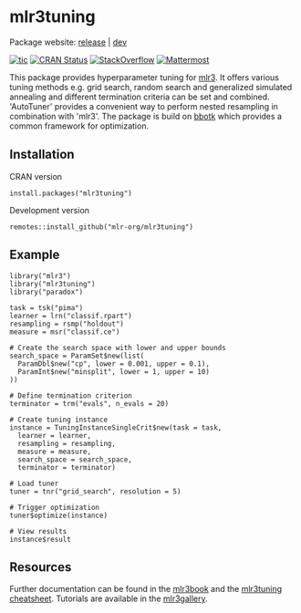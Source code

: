 # mlr3tuning

Package website: [release](https://mlr3tuning.mlr-org.com/) | [dev](https://mlr3tuning.mlr-org.com/dev/)

<!-- badges: start -->
[![tic](https://github.com/mlr-org/mlr3tuning/workflows/tic/badge.svg?branch=master)](https://github.com/mlr-org/mlr3tuning/actions)
[![CRAN Status](https://www.r-pkg.org/badges/version-ago/mlr3tuning)](https://cran.r-project.org/package=mlr3tuning)
[![StackOverflow](https://img.shields.io/badge/stackoverflow-mlr3-orange.svg)](https://stackoverflow.com/questions/tagged/mlr3)
[![Mattermost](https://img.shields.io/badge/chat-mattermost-orange.svg)](https://lmmisld-lmu-stats-slds.srv.mwn.de/mlr_invite/)
<!-- badges: end -->

This package provides hyperparameter tuning for
[mlr3](https://mlr3.mlr-org.com). It offers various tuning methods e.g. grid
search, random search and generalized simulated annealing and different
termination criteria can be set and combined. 'AutoTuner' provides a convenient
way to perform nested resampling in combination with 'mlr3'. The package is
build on [bbotk](https://github.com/mlr-org/bbotk) which provides a common
framework for optimization.

## Installation

CRAN version

```{r}
install.packages("mlr3tuning")
```

Development version

```{r}
remotes::install_github("mlr-org/mlr3tuning")
```

## Example

```{r}
library("mlr3")
library("mlr3tuning")
library("paradox")

task = tsk("pima")
learner = lrn("classif.rpart")
resampling = rsmp("holdout")
measure = msr("classif.ce")

# Create the search space with lower and upper bounds
search_space = ParamSet$new(list(
  ParamDbl$new("cp", lower = 0.001, upper = 0.1),
  ParamInt$new("minsplit", lower = 1, upper = 10)
))

# Define termination criterion
terminator = trm("evals", n_evals = 20)

# Create tuning instance
instance = TuningInstanceSingleCrit$new(task = task,
  learner = learner,
  resampling = resampling,
  measure = measure,
  search_space = search_space,
  terminator = terminator)

# Load tuner
tuner = tnr("grid_search", resolution = 5)

# Trigger optimization
tuner$optimize(instance)

# View results
instance$result
```

## Resources

Further documentation can be found in the
[mlr3book](https://mlr3book.mlr-org.com/tuning.html) and the [mlr3tuning
cheatsheet](https://cheatsheets.mlr-org.com/mlr3tuning.pdf). Tutorials are
available in the [mlr3gallery](https://mlr3gallery.mlr-org.com/).

